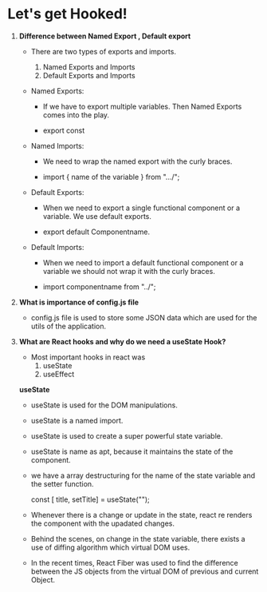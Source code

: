 # Let's get Hooked!

1.  **Difference between Named Export , Default export**

    -   There are two types of exports and imports.
        1.  Named Exports and Imports
        2.  Default Exports and Imports
    
    -   Named Exports:

        -   If we have to export multiple variables. Then Named Exports comes into the play.

        -   export const <name of the variable>   
    
    -   Named Imports:

        -   We need to wrap the named export with the curly braces.

        -   import { name of the variable } from ".../";
    
    -   Default Exports:

        -   When we need to export a single functional component or a variable. We use default exports.

        -   export default Componentname.
    
    -   Default Imports:

        -   When we need to import a default functional component or a variable we should not wrap it with the curly braces.

        -   import componentname from "../";

2. **What is importance of config.js file**

    -   config.js file is used to store some JSON data which are used for the utils of the application.

3.  **What are React hooks and why do we need a useState Hook?**

    -   Most important hooks in react was 
        1.  useState
        2.  useEffect
    
    **useState**
    -   useState is used for the DOM manipulations.
    -   useState is a named import.
    -   useState is used to create a super powerful state variable.
    -   useState is name as apt, because it maintains the state of the component.
    -   we have a array destructuring for the name of the state variable and the setter function.

        const [ title, setTitle] = useState("");

    -   Whenever there is a change or update in the state, react re renders the component with the upadated changes.
    -   Behind the scenes, on change in the state variable, there exists a use of diffing algorithm which virtual DOM uses.
    -   In the recent times, React Fiber was used to find the difference between the JS objects from the virtual DOM of previous and current Object.